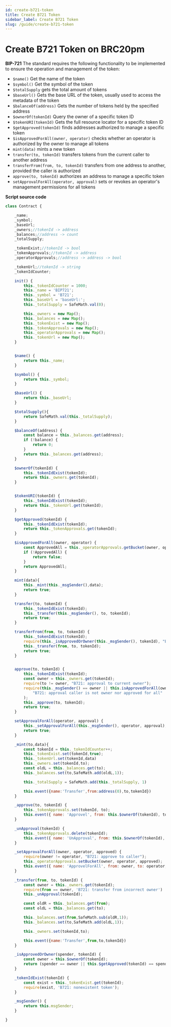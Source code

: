 ```yaml
---
id: create-b721-token
title: Create B721 Token
sidebar_label: Create B721 Token
slug: /guide/create-b721-token
--- 
```



# Create B721 Token on BRC20pm

**BIP-721**
The standard requires the following functionality to be implemented to ensure the operation and management of the token:
- ``$name()`` Get the name of the token
- ``$symbol()`` Get the symbol of the token
- ``$totalSupply`` gets the total amount of tokens
- ``$baseUrl()`` Gets the base URL of the token, usually used to access the metadata of the token
- ``$balanceOf(address)`` Gets the number of tokens held by the specified address
- ``$ownerOf(tokenId)`` Query the owner of a specific token ID
- ``$tokenURI(tokenId)`` Gets the full resource locator for a specific token ID
- ``$getApproved(tokenId)`` finds addresses authorized to manage a specific token
- ``$isApprovedForAll(owner, operator)`` checks whether an operator is authorized by the owner to manage all tokens
- ``mint(data)`` mints a new token
- ``transfer(to, tokenId)`` transfers tokens from the current caller to another address
- ``transferFrom(from, to, tokenId)`` transfers from one address to another, provided the caller is authorized
- ``approve(to, tokenId)`` authorizes an address to manage a specific token
- ``setApprovalForAll(operator, approval)`` sets or revokes an operator's management permissions for all tokens

**Script source code**


```javascript
class Contract {

    _name;
    _symbol;
    _baseUrl;
    _owners;//tokenId -> address
    _balances;//address -> count
    _totalSupply;

    _tokenExist;//tokenId -> bool
    _tokenApprovals;//tokenId -> address
    _operatorApprovals;//address -> address -> bool

    _tokenUrl;//tokenId -> string
    _tokenIdCounter;

    init() {
        this._tokenIdCounter = 1000;
        this._name = 'BIP721';
        this._symbol = 'B721';
        this._baseUrl = 'baseUrl:';
        this._totalSupply = SafeMath.val(0);

        this._owners = new Map();
        this._balances = new Map();
        this._tokenExist = new Map();
        this._tokenApprovals = new Map();
        this._operatorApprovals = new Map();
        this._tokenUrl = new Map();
    }


    $name() {
        return this._name;
    }

    $symbol() {
        return this._symbol;
    }

    $baseUrl() {
        return this._baseUrl;
    }

    $totalSupply(){
        return SafeMath.val(this._totalSupply);
    }

    $balanceOf(address) {
        const balance = this._balances.get(address);
        if (!balance) {
            return 0;
        }
        return this._balances.get(address);
    }

    $ownerOf(tokenId) {
        this._tokenIdExist(tokenId);
        return this._owners.get(tokenId);
    }


    $tokenURI(tokenId) {
        this._tokenIdExist(tokenId);
        return this._tokenUrl.get(tokenId);
    }

    $getApproved(tokenId) {
        this._tokenIdExist(tokenId);
        return this._tokenApprovals.get(tokenId);
    }

    $isApprovedForAll(owner, operator) {
        const ApprovedAll = this._operatorApprovals.getBucket(owner, operator);
        if (!ApprovedAll) {
            return false;
        }
        return ApprovedAll;
    }

    mint(data){
        this._mint(this._msgSender(),data);
        return true;
    }

    transfer(to, tokenId) {
        this._tokenIdExist(tokenId);
        this._transfer(this._msgSender(), to, tokenId);
        return true;
    }

    transferFrom(from, to, tokenId) {
        this._tokenIdExist(tokenId);
        require(this._isApprovedOrOwner(this._msgSender(), tokenId), "B721: transfer caller is not owner nor approval");
        this._transfer(from, to, tokenId);
        return true;
    }


    approve(to, tokenId) {
        this._tokenIdExist(tokenId);
        const owner = this._owners.get(tokenId);
        require(to != owner, "B721: approval to current owner");
        require(this._msgSender() == owner || this.isApprovedForAll(owner, this._msgSender()),
            "B721: approval caller is not owner nor approved for all"
        );
        this._approve(to, tokenId);
        return true;
    }

    setApprovalForAll(operator, approval) {
        this._setApprovalForAll(this._msgSender(), operator, approval);
        return true;
    }

    _mint(to,data){
        const tokenId = this._tokenIdCounter++;
        this._tokenExist.set(tokenId,true);
        this._tokenUrl.set(tokenId,data)
        this._owners.set(tokenId,to);
        const oldL = this._balances.get(to);
        this._balances.set(to,SafeMath.add(oldL,1));

        this._totalSupply = SafeMath.add(this._totalSupply, 1)

        this.event({name:'Transfer',from:address(0),to,tokenId})
    }

    _approve(to, tokenId) {
        this._tokenApprovals.set(tokenId, to);
        this.event({ name: 'Approvel', from: this.$ownerOf(tokenId), to, tokenId });
    }

    _unApproval(tokenId) {
        this._tokenApprovals.delete(tokenId);
        this.event({ name: 'UnApproval', from: this.$ownerOf(tokenId), tokenId });
    }

    _setApprovalForAll(owner, operator, approved) {
        require(owner != operator, "B721: approve to caller");
        this._operatorApprovals.setBucket(owner, operator, approved);
        this.event({ name: 'ApprovelForAll', from: owner, to: operator, approved })
    }

    _transfer(from, to, tokenId) {
        const owner = this._owners.get(tokenId);
        require(from == owner, 'B721: transfer from incorrect owner')
        this._unApproval(tokenId);

        const oldR = this._balances.get(from);
        const oldL = this._balances.get(to);

        this._balances.set(from,SafeMath.sub(oldR,1));
        this._balances.set(to,SafeMath.add(oldL,1));

        this._owners.set(tokenId,to);

        this.event({name:'Transfer',from,to,tokenId})
    }

    _isApprovedOrOwner(spender, tokenId) {
        const owner = this.$ownerOf(tokenId);
        return (spender == owner || this.$getApproved(tokenId) == spender || this.$isApprovedForAll(owner, spender));
    }

    _tokenIdExist(tokenId) {
        const exist = this._tokenExist.get(tokenId);
        require(exist, 'B721: nonexistent token');
    }

    _msgSender() {
        return this.msgSender;
    }

}
```
